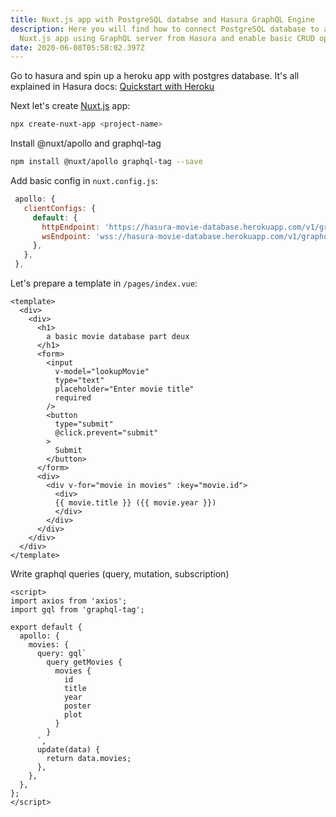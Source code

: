 ```yaml
---
title: Nuxt.js app with PostgreSQL databse and Hasura GraphQL Engine
description: Here you will find how to connect PostgreSQL database to a basic
  Nuxt.js app using GraphQL server from Hasura and enable basic CRUD operations.
date: 2020-06-08T05:58:02.397Z
---
```

Go to hasura and spin up a heroku app with postgres database. It's all explained in Hasura docs: [Quickstart with Heroku](https://hasura.io/docs/1.0/graphql/manual/getting-started/heroku-simple.html)

Next let's create [Nuxt.js](https://nuxtjs.org/guide/installation) app:

```bash
npx create-nuxt-app <project-name>
```

Install @nuxt/apollo and graphql-tag

```bash
npm install @nuxt/apollo graphql-tag --save
```

Add basic config in `nuxt.config.js`:

```javascript
 apollo: {
   clientConfigs: {
     default: {
       httpEndpoint: 'https://hasura-movie-database.herokuapp.com/v1/graphql',
       wsEndpoint: 'wss://hasura-movie-database.herokuapp.com/v1/graphql',
     },
   },
 },
```

Let's prepare a template in `/pages/index.vue`:

```vue
<template>
  <div>
    <div>
      <h1>
        a basic movie database part deux
      </h1>
      <form>
        <input
          v-model="lookupMovie"
          type="text"
          placeholder="Enter movie title"
          required
        />
        <button
          type="submit"
          @click.prevent="submit"
        >
          Submit
        </button>
      </form>
      <div>
        <div v-for="movie in movies" :key="movie.id">
          <div>
          {{ movie.title }} ({{ movie.year }})
          </div>
        </div>
      </div>
    </div>
  </div>
</template>
```

Write graphql queries (query, mutation, subscription)

```vue
<script>
import axios from 'axios';
import gql from 'graphql-tag';

export default {
  apollo: {
    movies: {
      query: gql`
        query getMovies {
          movies {
            id
            title
            year
            poster
            plot
          }
        }
      `,
      update(data) {
        return data.movies;
      },
    },
  },
};
</script>
```


